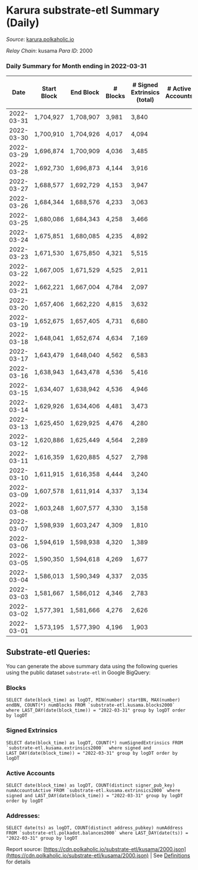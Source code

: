 # Karura substrate-etl Summary (Daily)

_Source_: [karura.polkaholic.io](https://karura.polkaholic.io)

*Relay Chain*: kusama
*Para ID*: 2000



### Daily Summary for Month ending in 2022-03-31


| Date | Start Block | End Block | # Blocks | # Signed Extrinsics (total) | # Active Accounts | # Passive | # New | # Addresses with Balances | # Events | # Transfers | # XCM Transfers In | # XCM Transfers Out |
| ---- | ----------- | --------- | -------- | --------------------------- | ----------------- | --------- | ----- | ------------------------- | -------- | ----------- | ------------------ | ------------------- |
| 2022-03-31 | 1,704,927 | 1,708,907 | 3,981  | 3,840 |  |  |  | 88,193 | 64,822 | 10,284 ($3,449,158.26) | 278 ($546,507.77) | 296 ($551,037.21) |
| 2022-03-30 | 1,700,910 | 1,704,926 | 4,017  | 4,094 |  |  |  | 88,208 | 66,608 | 10,571 ($3,066,776.21) | 187 ($443,572.26) | 269 ($535,944.10) |
| 2022-03-29 | 1,696,874 | 1,700,909 | 4,036  | 3,485 |  |  |  | 88,173 | 60,529 | 8,467 ($2,593,122.99) | 125 ($194,388.18) | 148 ($301,530.87) |
| 2022-03-28 | 1,692,730 | 1,696,873 | 4,144  | 3,916 |  |  |  | 88,137 | 62,669 | 8,512 ($1,760,840.92) | 98 ($151,070.04) | 125 ($229,040.25) |
| 2022-03-27 | 1,688,577 | 1,692,729 | 4,153  | 3,947 |  |  |  | 88,120 | 64,054 | 8,352 ($2,453,750.08) | 107 ($275,117.89) | 124 ($215,130.69) |
| 2022-03-26 | 1,684,344 | 1,688,576 | 4,233  | 3,063 |  |  |  | 87,979 | 58,350 | 7,549 ($1,341,830.06) | 68 ($80,789.14) | 107 ($382,123.68) |
| 2022-03-25 | 1,680,086 | 1,684,343 | 4,258  | 3,466 |  |  |  | 87,952 | 61,625 | 7,892 ($1,602,051.37) | 91 ($143,769.01) | 100 ($244,161.84) |
| 2022-03-24 | 1,675,851 | 1,680,085 | 4,235  | 4,892 |  |  |  | 87,931 | 72,077 | 9,763 ($1,833,698.78) | 112 ($175,945.56) | 119 ($165,852.34) |
| 2022-03-23 | 1,671,530 | 1,675,850 | 4,321  | 5,515 |  |  |  | 87,757 | 78,152 | 11,180 ($1,473,770.89) | 147 ($154,940.65) | 134 ($432,091.07) |
| 2022-03-22 | 1,667,005 | 1,671,529 | 4,525  | 2,911 |  |  |  | 87,695 | 59,170 | 7,449 ($2,030,737.57) | 143 ($204,180.29) | 150 ($264,867.93) |
| 2022-03-21 | 1,662,221 | 1,667,004 | 4,784  | 2,097 |  |  |  | 87,661 | 53,130 | 4,957 ($5,603,307.47) | 65 ($86,197.52) | 116 ($315,178.06) |
| 2022-03-20 | 1,657,406 | 1,662,220 | 4,815  | 3,632 |  |  |  | 87,633 | 64,882 | 6,257 ($2,028,206.26) | 76 ($147,545.78) | 164 ($317,286.60) |
| 2022-03-19 | 1,652,675 | 1,657,405 | 4,731  | 6,680 |  |  |  | 87,351 | 88,381 | 8,092 ($1,061,046.39) | 61 ($112,810.86) | 152 ($129,018.33) |
| 2022-03-18 | 1,648,041 | 1,652,674 | 4,634  | 7,169 |  |  |  | 86,954 | 91,502 | 8,363 ($4,525,271.70) | 68 ($108,257.63) | 109 ($183,385.88) |
| 2022-03-17 | 1,643,479 | 1,648,040 | 4,562  | 6,583 |  |  |  | 86,683 | 84,257 | 7,425 ($755,030.07) | 69 ($73,706.50) | 99 ($283,859.73) |
| 2022-03-16 | 1,638,943 | 1,643,478 | 4,536  | 5,416 |  |  |  | 85,654 | 75,640 | 6,958 ($1,345,688.40) | 97 ($121,742.50) | 98 ($115,029.92) |
| 2022-03-15 | 1,634,407 | 1,638,942 | 4,536  | 4,946 |  |  |  | 84,959 | 72,418 | 7,157 ($1,084,777.43) | 132 ($134,873.31) | 114 ($145,223.38) |
| 2022-03-14 | 1,629,926 | 1,634,406 | 4,481  | 3,473 |  |  |  | 84,458 | 61,531 | 5,984 ($2,081,184.41) | 165 ($317,578.42) | 99 ($335,977.02) |
| 2022-03-13 | 1,625,450 | 1,629,925 | 4,476  | 4,280 |  |  |  | 84,185 | 67,391 | 6,434 ($952,673.12) | 106 ($155,906.63) | 90 ($155,837.28) |
| 2022-03-12 | 1,620,886 | 1,625,449 | 4,564  | 2,289 |  |  |  | 83,813 | 53,574 | 4,715 ($565,258.01) | 98 ($92,807.85) | 76 ($392,375.83) |
| 2022-03-11 | 1,616,359 | 1,620,885 | 4,527  | 2,798 |  |  |  | 83,662 | 57,349 | 5,542 ($1,560,686.99) | 145 ($470,631.74) | 137 ($372,128.25) |
| 2022-03-10 | 1,611,915 | 1,616,358 | 4,444  | 3,240 |  |  |  | 83,580 | 59,707 | 6,038 ($2,121,668.47) | 153 ($85,875.89) | 116 ($286,077.53) |
| 2022-03-09 | 1,607,578 | 1,611,914 | 4,337  | 3,134 |  |  |  | 83,517 | 58,618 | 5,738 ($1,785,856.34) | 199 ($156,953.49) | 178 ($237,313.15) |
| 2022-03-08 | 1,603,248 | 1,607,577 | 4,330  | 3,158 |  |  |  | 83,447 | 58,024 | 5,553 ($1,366,756.01) | 157 ($346,360.57) | 73 ($288,263.62) |
| 2022-03-07 | 1,598,939 | 1,603,247 | 4,309  | 1,810 |  |  |  | 83,415 | 47,339 | 4,367 ($1,397,033.26) | 35 ($30,039.47) | 56 ($112,573.33) |
| 2022-03-06 | 1,594,619 | 1,598,938 | 4,320  | 1,389 |  |  |  | 83,396 | 44,425 | 3,889 ($914,683.19) | 30 ($89,627.34) | 56 ($71,529.59) |
| 2022-03-05 | 1,590,350 | 1,594,618 | 4,269  | 1,677 |  |  |  | 83,382 | 46,071 | 4,017 ($861,891.10) | 49 ($74,647.44) | 78 ($78,470.92) |
| 2022-03-04 | 1,586,013 | 1,590,349 | 4,337  | 2,035 |  |  |  | 83,464 | 49,747 | 4,510 ($1,344,839.51) | 66 ($133,792.28) | 67 ($73,065.58) |
| 2022-03-03 | 1,581,667 | 1,586,012 | 4,346  | 2,783 |  |  |  | 83,703 | 54,917 | 5,525 ($1,661,093.04) | 63 ($122,518.21) | 105 ($154,340.50) |
| 2022-03-02 | 1,577,391 | 1,581,666 | 4,276  | 2,626 |  |  |  | 83,858 | 77,129 | 11,290 ($1,241,240.63) | 64 ($94,845.24) | 100 ($188,471.97) |
| 2022-03-01 | 1,573,195 | 1,577,390 | 4,196  | 1,903 |  |  |  | 78,256 | 47,412 | 4,562 ($1,695,034.93) | 42 ($53,322.28) | 98 ($332,862.22) |

## Substrate-etl Queries:
You can generate the above summary data using the following queries using the public dataset `substrate-etl` in Google BigQuery:


### Blocks
```
SELECT date(block_time) as logDT, MIN(number) startBN, MAX(number) endBN, COUNT(*) numBlocks FROM `substrate-etl.kusama.blocks2000`  where LAST_DAY(date(block_time)) = "2022-03-31" group by logDT order by logDT
```


### Signed Extrinsics
```
SELECT date(block_time) as logDT, COUNT(*) numSignedExtrinsics FROM `substrate-etl.kusama.extrinsics2000`  where signed and LAST_DAY(date(block_time)) = "2022-03-31" group by logDT order by logDT
```


### Active Accounts
```
SELECT date(block_time) as logDT, COUNT(distinct signer_pub_key) numAccountsActive FROM `substrate-etl.kusama.extrinsics2000` where signed and LAST_DAY(date(block_time)) = "2022-03-31" group by logDT order by logDT
```


### Addresses:
```
SELECT date(ts) as logDT, COUNT(distinct address_pubkey) numAddress FROM `substrate-etl.polkadot.balances2000` where LAST_DAY(date(ts)) = "2022-03-31" group by logDT
```



Report source: [https://cdn.polkaholic.io/substrate-etl/kusama/2000.json](https://cdn.polkaholic.io/substrate-etl/kusama/2000.json) | See [Definitions](/DEFINITIONS.md) for details
